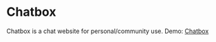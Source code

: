 # Chatbox
 Chatbox is a chat website for personal/community use.
 Demo: <a href="https://gjaiswal108.github.io/Chatbox" targe="_blank">Chatbox</a>
